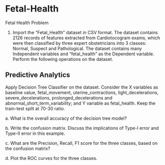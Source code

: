 # Fetal-Health
Fetal Health Problem 

1.  Import  the  “Fetal_Health”  dataset  in  CSV  format.  The  dataset  contains  2126  records  of 
features  extracted  from  Cardiotocogram  exams,  which  were  then  classified  by  three  expert 
obstetricians  into  3  classes:  Normal,  Suspect  and  Pathological.  The  dataset  contains  many 
Independent  variables  and  “fetal_health”  as  the  Dependent  variable.  Perform  the  following 
operations on the dataset.

## Predictive Analytics </br>
Apply  Decision  Tree  Classifier  on  the  dataset.  Consider  the  X  variables  as  baseline  value, 
fetal_movement, uterine_contractions, light_decelerations, severe_decelerations, 
prolonged_decelerations and abnormal_short_term_variability; and Y variable as fetal_health. 
Keep the train-test split at 70-30 ratio. 

a. What is the overall accuracy of the decision tree model?

b.  Write  the  confusion  matrix.  Discuss  the  implications  of  Type-I  error  and  Type-II  error  in 
this example.

c. What are the Precision, Recall, F1 score for the three classes, based on the confusion matrix?

d. Plot the ROC curves for the three classes.
